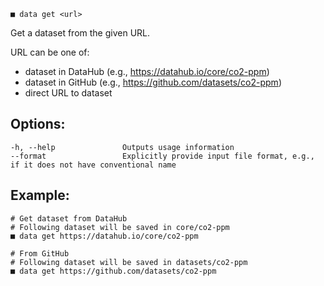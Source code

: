 ```
■ data get <url>
```

Get a dataset from the given URL.

URL can be one of:

* dataset in DataHub (e.g., https://datahub.io/core/co2-ppm)
* dataset in GitHub (e.g., https://github.com/datasets/co2-ppm)
* direct URL to dataset

## Options:

```
-h, --help               Outputs usage information
--format                 Explicitly provide input file format, e.g., if it does not have conventional name
```

## Example:

```
# Get dataset from DataHub
# Following dataset will be saved in core/co2-ppm
■ data get https://datahub.io/core/co2-ppm

# From GitHub
# Following dataset will be saved in datasets/co2-ppm
■ data get https://github.com/datasets/co2-ppm
```
